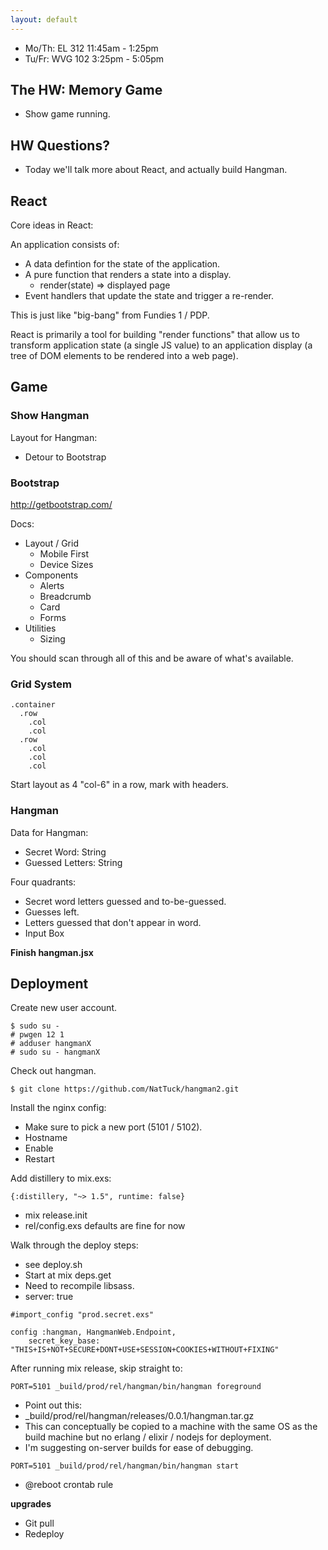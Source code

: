 ```yaml
---
layout: default
---
```


 - Mo/Th:  	EL 312 	 11:45am - 1:25pm
 - Tu/Fr:   WVG 102	  3:25pm - 5:05pm

## The HW: Memory Game

 - Show game running.

## HW Questions?

 - Today we'll talk more about React, and actually build Hangman.

## React

Core ideas in React:

An application consists of:

 - A data defintion for the state of the application.
 - A pure function that renders a state into a display.
   - render(state) => displayed page
 - Event handlers that update the state and trigger a re-render.

This is just like "big-bang" from Fundies 1 / PDP.

React is primarily a tool for building "render functions" that allow us to
transform application state (a single JS value) to an application display (a
tree of DOM elements to be rendered into a web page).

## Game

### Show Hangman

Layout for Hangman:

 - Detour to Bootstrap

### Bootstrap

http://getbootstrap.com/

Docs:

 - Layout / Grid
   - Mobile First
   - Device Sizes
 - Components
   - Alerts
   - Breadcrumb
   - Card
   - Forms
 - Utilities
   - Sizing
   
You should scan through all of this and be aware of what's available.

### Grid System

```
.container
  .row
    .col
    .col
  .row
    .col
    .col
    .col
```

Start layout as 4 "col-6" in a row, mark with
headers.

### Hangman

Data for Hangman:

 - Secret Word: String
 - Guessed Letters: String

Four quadrants:

 - Secret word letters guessed and to-be-guessed.
 - Guesses left.
 - Letters guessed that don't appear in word.
 - Input Box

**Finish hangman.jsx**

## Deployment

Create new user account.

```
$ sudo su -
# pwgen 12 1
# adduser hangmanX
# sudo su - hangmanX
```

Check out hangman.

```
$ git clone https://github.com/NatTuck/hangman2.git 
```

Install the nginx config:
 
 - Make sure to pick a new port (5101 / 5102).
 - Hostname
 - Enable
 - Restart
 
Add distillery to mix.exs:

```
{:distillery, "~> 1.5", runtime: false}
```

 - mix release.init
 - rel/config.exs defaults are fine for now

Walk through the deploy steps:

 - see deploy.sh
 - Start at mix deps.get
 - Need to recompile libsass.
 - server: true

```
#import_config "prod.secret.exs"

config :hangman, HangmanWeb.Endpoint,
    secret_key_base: "THIS+IS+NOT+SECURE+DONT+USE+SESSION+COOKIES+WITHOUT+FIXING"
```

After running mix release, skip straight to:

```
PORT=5101 _build/prod/rel/hangman/bin/hangman foreground
```

 - Point out this: 
 - _build/prod/rel/hangman/releases/0.0.1/hangman.tar.gz
 - This can conceptually be copied to a machine with the same OS as the build machine
   but no erlang / elixir / nodejs for deployment.
 - I'm suggesting on-server builds for ease of debugging.

```
PORT=5101 _build/prod/rel/hangman/bin/hangman start
```

 - @reboot crontab rule

**upgrades**

 - Git pull
 - Redeploy

